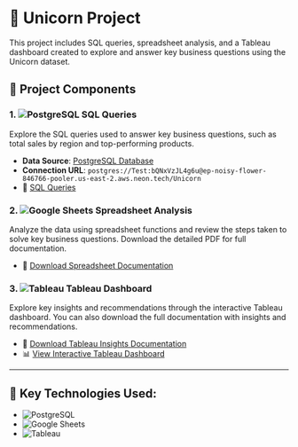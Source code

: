 # 🦄 Unicorn Project

This project includes SQL queries, spreadsheet analysis, and a Tableau dashboard created to explore and answer key business questions using the Unicorn dataset.

## 📂 Project Components

### 1. ![PostgreSQL](https://img.shields.io/badge/PostgreSQL-316192?style=for-the-badge&logo=postgresql&logoColor=white) SQL Queries
Explore the SQL queries used to answer key business questions, such as total sales by region and top-performing products.

- **Data Source**: [PostgreSQL Database](postgres://Test:bQNxVzJL4g6u@ep-noisy-flower-846766-pooler.us-east-2.aws.neon.tech/Unicorn)
- **Connection URL**: `postgres://Test:bQNxVzJL4g6u@ep-noisy-flower-846766-pooler.us-east-2.aws.neon.tech/Unicorn`
- 📄 [SQL Queries](sql_queries/unicorn_sql_queries.sql)

### 2. ![Google Sheets](https://img.shields.io/badge/Google%20Sheets-34A853?style=for-the-badge&logo=googlesheets&logoColor=white) Spreadsheet Analysis
Analyze the data using spreadsheet functions and review the steps taken to solve key business questions. Download the detailed PDF for full documentation.

- 📄 [Download Spreadsheet Documentation](spreadsheets/Unicorn-Spreadsheets.pdf)

### 3. ![Tableau](https://img.shields.io/badge/Tableau-E97627?style=for-the-badge&logo=tableau&logoColor=white) Tableau Dashboard
Explore key insights and recommendations through the interactive Tableau dashboard. You can also download the full documentation with insights and recommendations.

- 📄 [Download Tableau Insights Documentation](tableau_dashboard/Unicorn-Insight-Recommendations.pdf)
- 📊 [View Interactive Tableau Dashboard](https://public.tableau.com/app/profile/simoun.asmar/viz/Book1_17280375938130/Dashboard1)

---

## 🚀 Key Technologies Used:
- ![PostgreSQL](https://img.shields.io/badge/PostgreSQL-316192?style=for-the-badge&logo=postgresql&logoColor=white)
- ![Google Sheets](https://img.shields.io/badge/Google%20Sheets-34A853?style=for-the-badge&logo=googlesheets&logoColor=white)
- ![Tableau](https://img.shields.io/badge/Tableau-E97627?style=for-the-badge&logo=tableau&logoColor=white)
